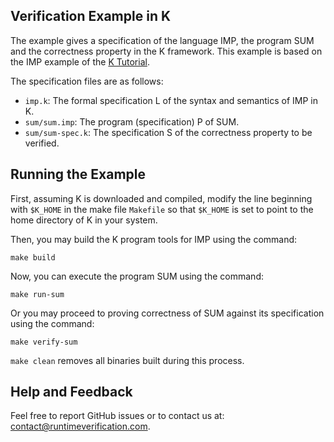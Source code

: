 
## Verification Example in K

The example gives a specification of the language IMP, the program SUM and the correctness property in the K framework. This example is based on the IMP example of the [K Tutorial](https://github.com/kframework/k/tree/master/k-distribution/tutorial).

The specification files are as follows:

- `imp.k`: The formal specification L of the syntax and semantics of IMP in K.
- `sum/sum.imp`: The program (specification) P of SUM.
- `sum/sum-spec.k`: The specification S of the correctness property to be verified.

## Running the Example

First, assuming K is downloaded and compiled, modify the line beginning with `$K_HOME`
in the make file `Makefile` so that `$K_HOME` is set to point to the home directory
of K in your system.

Then, you may build the K program tools for IMP using the command:

```
make build
```

Now, you can execute the program SUM using the command:

```
make run-sum
```

Or you may proceed to proving correctness of SUM against its specification using the command:

```
make verify-sum
```

`make clean` removes all binaries built during this process.

## Help and Feedback

Feel free to report GitHub issues or to contact us at: [contact@runtimeverification.com](mailto:contact@runtimeverification.com).

